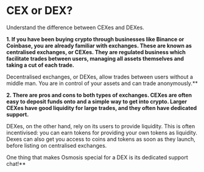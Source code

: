 # CEX or DEX?

Understand the difference between CEXes and DEXes.

**1. If you have been buying crypto through businesses like Binance or Coinbase, you are already familiar with exchanges. These are known as centralised exchanges, or CEXes. They are regulated business which facilitate trades between users, managing all assets themselves and taking a cut of each trade.**

Decentralised exchanges, or DEXes, allow trades between users without a middle man. You are in control of your assets and can trade anonymously.**

**2. There are pros and cons to both types of exchanges. CEXes are often easy to deposit funds onto and a simple way to get into crypto. Larger CEXes have good liquidity for large trades, and they often have dedicated support.**

DEXes, on the other hand, rely on its users to provide liquidity. This is often incentivised: you can earn tokens for providing your own tokens as liquidity. Dexes can also get you access to coins and tokens as soon as they launch, before listing on centralised exchanges.

One thing that makes Osmosis special for a DEX is its dedicated support chat!**



